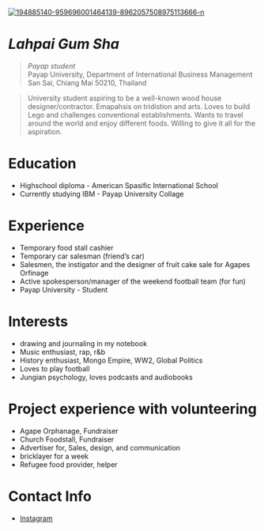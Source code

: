 <a href="https://ibb.co/NSrSJvF"><img src="https://i.ibb.co/C262Ycw/194885140-959696001464139-8962057508975113666-n.jpg" alt="194885140-959696001464139-8962057508975113666-n" border="0"></a>

# _Lahpai Gum Sha_
> _Payap student_<br />
> Payap University, Department of International Business Management<br />
> San Sai, Chiang Mai 50210, Thailand<br />

> University student aspiring to be a well-known wood house designer/contractor. Emapahsis on tridistion and arts. Loves to build Lego and challenges conventional establishments. Wants to travel around the world and enjoy different foods. Willing to give it all for the aspiration.  

# Education
* Highschool diploma - American Spasific International School
* Currently studying IBM - Payap University Collage


# Experience
* Temporary food stall cashier  
* Temporary car salesman (friend’s car) 
* Salesmen, the instigator and the designer of fruit cake sale for Agapes Orfinage 
* Active spokesperson/manager of the weekend football team (for fun) 
* Payap University - Student 


# Interests
* drawing and journaling in my notebook 
* Music enthusiast, rap, r&b 
* History enthusiast, Mongo Empire, WW2, Global Politics 
* Loves to play football
* Jungian psychology, loves podcasts and audiobooks


# Project experience with volunteering
* Agape Orphanage, Fundraiser 
* Church Foodstall, Fundraiser 
* Advertiser for, Sales, design, and communication 
* bricklayer for a week
* Refugee food provider, helper 


# Contact Info
* [Instagram](https://www.instagram.com/tequilacigs/)


